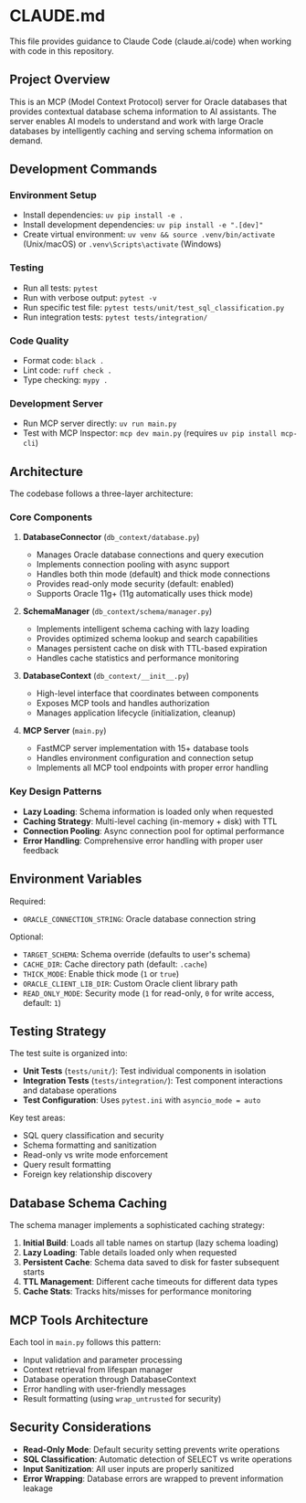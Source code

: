 # CLAUDE.md

This file provides guidance to Claude Code (claude.ai/code) when working with code in this repository.

## Project Overview

This is an MCP (Model Context Protocol) server for Oracle databases that provides contextual database schema information to AI assistants. The server enables AI models to understand and work with large Oracle databases by intelligently caching and serving schema information on demand.

## Development Commands

### Environment Setup
- Install dependencies: `uv pip install -e .`
- Install development dependencies: `uv pip install -e ".[dev]"`
- Create virtual environment: `uv venv && source .venv/bin/activate` (Unix/macOS) or `.venv\Scripts\activate` (Windows)

### Testing
- Run all tests: `pytest`
- Run with verbose output: `pytest -v`
- Run specific test file: `pytest tests/unit/test_sql_classification.py`
- Run integration tests: `pytest tests/integration/`

### Code Quality
- Format code: `black .`
- Lint code: `ruff check .`
- Type checking: `mypy .`

### Development Server
- Run MCP server directly: `uv run main.py`
- Test with MCP Inspector: `mcp dev main.py` (requires `uv pip install mcp-cli`)

## Architecture

The codebase follows a three-layer architecture:

### Core Components

1. **DatabaseConnector** (`db_context/database.py`)
   - Manages Oracle database connections and query execution
   - Implements connection pooling with async support
   - Handles both thin mode (default) and thick mode connections
   - Provides read-only mode security (default: enabled)
   - Supports Oracle 11g+ (11g automatically uses thick mode)

2. **SchemaManager** (`db_context/schema/manager.py`)
   - Implements intelligent schema caching with lazy loading
   - Provides optimized schema lookup and search capabilities
   - Manages persistent cache on disk with TTL-based expiration
   - Handles cache statistics and performance monitoring

3. **DatabaseContext** (`db_context/__init__.py`)
   - High-level interface that coordinates between components
   - Exposes MCP tools and handles authorization
   - Manages application lifecycle (initialization, cleanup)

4. **MCP Server** (`main.py`)
   - FastMCP server implementation with 15+ database tools
   - Handles environment configuration and connection setup
   - Implements all MCP tool endpoints with proper error handling

### Key Design Patterns

- **Lazy Loading**: Schema information is loaded only when requested
- **Caching Strategy**: Multi-level caching (in-memory + disk) with TTL
- **Connection Pooling**: Async connection pool for optimal performance
- **Error Handling**: Comprehensive error handling with proper user feedback

## Environment Variables

Required:
- `ORACLE_CONNECTION_STRING`: Oracle database connection string

Optional:
- `TARGET_SCHEMA`: Schema override (defaults to user's schema)
- `CACHE_DIR`: Cache directory path (default: `.cache`)
- `THICK_MODE`: Enable thick mode (`1` or `true`)
- `ORACLE_CLIENT_LIB_DIR`: Custom Oracle client library path
- `READ_ONLY_MODE`: Security mode (`1` for read-only, `0` for write access, default: `1`)

## Testing Strategy

The test suite is organized into:

- **Unit Tests** (`tests/unit/`): Test individual components in isolation
- **Integration Tests** (`tests/integration/`): Test component interactions and database operations
- **Test Configuration**: Uses `pytest.ini` with `asyncio_mode = auto`

Key test areas:
- SQL query classification and security
- Schema formatting and sanitization
- Read-only vs write mode enforcement
- Query result formatting
- Foreign key relationship discovery

## Database Schema Caching

The schema manager implements a sophisticated caching strategy:

1. **Initial Build**: Loads all table names on startup (lazy schema loading)
2. **Lazy Loading**: Table details loaded only when requested
3. **Persistent Cache**: Schema data saved to disk for faster subsequent starts
4. **TTL Management**: Different cache timeouts for different data types
5. **Cache Stats**: Tracks hits/misses for performance monitoring

## MCP Tools Architecture

Each tool in `main.py` follows this pattern:
- Input validation and parameter processing
- Context retrieval from lifespan manager
- Database operation through DatabaseContext
- Error handling with user-friendly messages
- Result formatting (using `wrap_untrusted` for security)

## Security Considerations

- **Read-Only Mode**: Default security setting prevents write operations
- **SQL Classification**: Automatic detection of SELECT vs write operations
- **Input Sanitization**: All user inputs are properly sanitized
- **Error Wrapping**: Database errors are wrapped to prevent information leakage